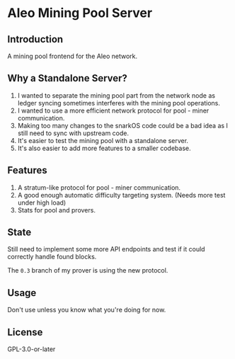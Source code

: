 # Aleo Mining Pool Server

## Introduction

A mining pool frontend for the Aleo network.

## Why a Standalone Server?

1. I wanted to separate the mining pool part from the network node as ledger syncing sometimes interferes with the mining pool operations.
2. I wanted to use a more efficient network protocol for pool - miner communication. 
3. Making too many changes to the snarkOS code could be a bad idea as I still need to sync with upstream code.
4. It's easier to test the mining pool with a standalone server.
5. It's also easier to add more features to a smaller codebase.

## Features

1. A stratum-like protocol for pool - miner communication.
2. A good enough automatic difficulty targeting system. (Needs more test under high load)
3. Stats for pool and provers.

## State

Still need to implement some more API endpoints and test if it could correctly handle found blocks.

The `0.3` branch of my prover is using the new protocol.

## Usage

Don't use unless you know what you're doing for now.

## License

GPL-3.0-or-later
